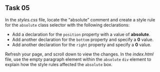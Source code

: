 ## Task 05
In the *styles.css* file, locate the “absolute” comment and create a style rule for the `absolute` class selector with the following declarations: 

* Add a declaration for the `position` property with a value of  **absolute**.
* Add another declaration for the `bottom` property and specify a **0** value.
* Add another declaration for the `right` property and specify a **0** value.
 
Refresh your page, and scroll down to view the changes. In the *index.html* file, use the empty paragraph element within the `absolute` `div` element to explain how the style rules affected the `absolute` box.
